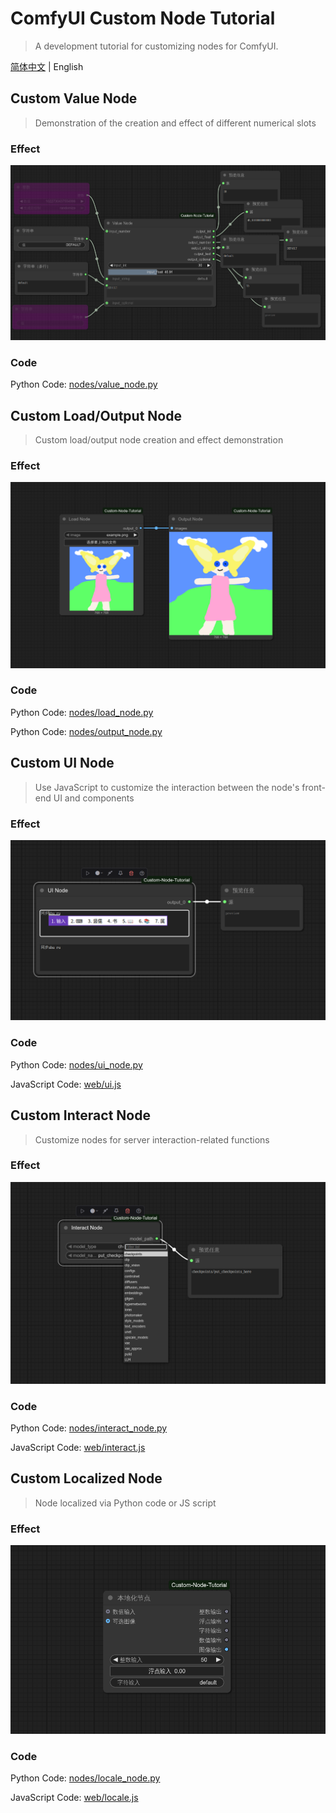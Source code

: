 # ComfyUI Custom Node Tutorial

> A development tutorial for customizing nodes for ComfyUI. 

[简体中文](README.md) | English

## Custom Value Node

> Demonstration of the creation and effect of different numerical slots

### Effect

![value_node_example.png](images/value_node_example.png)

### Code

Python Code: [nodes/value_node.py](nodes/value_node.py)

## Custom Load/Output Node

> Custom load/output node creation and effect demonstration

### Effect

![load_output_node_example.png](images/load_output_node_example.png)

### Code

Python Code: [nodes/load_node.py](nodes/load_node.py)

Python Code: [nodes/output_node.py](nodes/output_node.py)

## Custom UI Node

> Use JavaScript to customize the interaction between the node's front-end UI and components

### Effect

![ui_node_example.png](images/ui_node_example.png)

### Code

Python Code: [nodes/ui_node.py](nodes/ui_node.py)

JavaScript Code: [web/ui.js](web/ui.js)

## Custom Interact Node

> Customize nodes for server interaction-related functions

### Effect

![interact_node_example.png](images/interact_node_example.png)

### Code

Python Code: [nodes/interact_node.py](nodes/interact_node.py)

JavaScript Code: [web/interact.js](web/interact.js)

## Custom Localized Node

> Node localized via Python code or JS script

### Effect

![locale_node_example.png](images/locale_node_example.png)

### Code

Python Code: [nodes/locale_node.py](nodes/locale_node.py)

JavaScript Code: [web/locale.js](web/locale.js)
